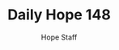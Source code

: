 ---
image: /assets/img/daily-hope-default-artwork.png
title: Daily Hope 148
number: 148
categories:
  - Daily Hope
author: Hope Staff
notes: Daily Hope 148
embed: >-
  <iframe src="https://open.spotify.com/embed/episode/0RQ2OcZq3PUq0CIjfcA6HE?utm_source=generator" width="400px" height="102px" frameborder=“0" scrolling=“no”></iframe>
---